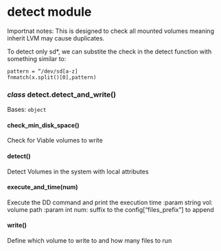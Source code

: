 # detect module

Importnat notes:
This is designed to check all mounted volumes meaning inherit LVM may cause duplicates.

To detect only sd\*, we can substite the check in the detect function with something similar to:

    pattern = “/dev/sd[a-z]
    fnmatch(x.split()[0],pattern)


### _class_ detect.detect_and_write()
Bases: `object`


#### check_min_disk_space()
Check for Viable volumes to write


#### detect()
Detect Volumes in the system with local attributes


#### execute_and_time(num)
Execute the DD command and print the execution time
:param string vol: volume path
:param int num: suffix to the config[“files_prefix”] to append


#### write()
Define which volume to write to and how many files to run
